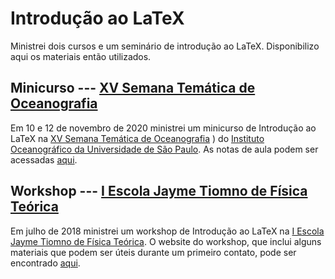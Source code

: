 # Introdução ao LaTeX

Ministrei dois cursos e um seminário de introdução ao LaTeX. Disponibilizo aqui os materiais então utilizados. 

## Minicurso --- [XV Semana Temática de Oceanografia](https://www.sto2020.com.br/)

Em 10 e 12 de novembro de 2020 ministrei um minicurso de Introdução ao LaTeX na [XV Semana Temática de Oceanografia](https://www.sto2020.com.br/)
) do [Instituto Oceanográfico da Universidade de São Paulo](http://io.usp.br/). As notas de aula podem ser acessadas [aqui](https://alves-nickolas.github.io/pdf/LaTeX_XV_STO.pdf).

## Workshop --- [I Escola Jayme Tiomno de Física Teórica](http://fma.if.usp.br/~nickolas/jayme/2018/index.html)

Em julho de 2018 ministrei um workshop de Introdução ao LaTeX na [I Escola Jayme Tiomno de Física Teórica](http://fma.if.usp.br/~nickolas/jayme/2018/index.html). O website do workshop, que inclui alguns materiais que podem ser úteis durante um primeiro contato, pode ser encontrado [aqui](http://fma.if.usp.br/~nickolas/jayme/2018/latex.html).
